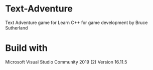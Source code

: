 # Text-Adventure
Text Adventure game for Learn C++ for game development by Bruce Sutherland

# Build with
Microsoft Visual Studio Community 2019 (2)
Version 16.11.5
